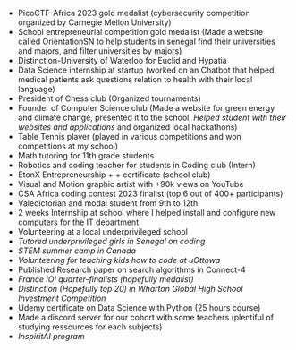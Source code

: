 - PicoCTF-Africa 2023 gold medalist  (cybersecurity competition organized by Carnegie Mellon University)
- School entrepreneurial competition gold medalist (Made a website called OrientationSN to help students in senegal find their universities and majors, and filter universities by majors)
- Distinction-University of Waterloo for Euclid and Hypatia
- Data Science internship at startup (worked on an Chatbot that helped medical patients ask questions relation to health with their local language)
- President of Chess club (Organized tournaments) 
- Founder of Computer Science club (Made a website for green energy and climate change, presented it to the school, *Helped student with  their websites and applications* and organized local hackathons)
- Table Tennis player (played in various competitions and won competitions at my school)
- Math tutoring for 11th grade students
- Robotics and coding teacher for students in Coding club (Intern)
- EtonX Entrepreneurship + + certificate (school club)
- Visual and Motion graphic artist with +90k views on YouTube
- CSA Africa coding contest 2023 finalist (top 6 out of 400+ participants)
- Valedictorian and modal student from 9th to 12th
- 2 weeks Internship at school where I helped install and configure new computers for the IT department
- Volunteering at a local underprivileged school
- *Tutored underprivileged girls in Senegal on coding*
- *STEM  summer camp in Canada*
- *Volunteering for teaching kids how to code at uOttowa*
- Published Research paper on search algorithms in Connect-4
- *France IOI quarter-finalists (hopefully medalist)*
- *Distinction (Hopefully top 20) in Wharton Global High School  
Investment Competition*
- Udemy certificate on Data Science with Python (25 hours course)
- Made a discord server for our cohort with some teachers (plentiful of studying ressources for each subjects)
- *InspiritAI program*



